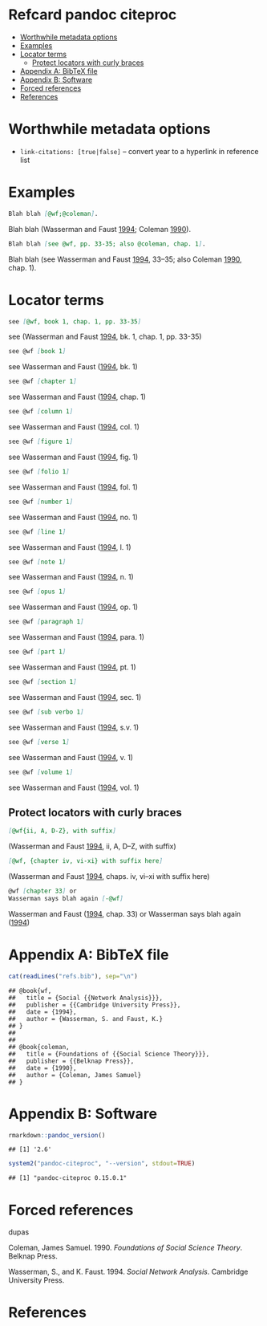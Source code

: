 Refcard pandoc citeproc
================

  - [Worthwhile metadata options](#worthwhile-metadata-options)
  - [Examples](#examples)
  - [Locator terms](#locator-terms)
      - [Protect locators with curly
        braces](#protect-locators-with-curly-braces)
  - [Appendix A: BibTeX file](#appendix-a-bibtex-file)
  - [Appendix B: Software](#appendix-b-software)
  - [Forced references](#forced-references)
  - [References](#references)

# Worthwhile metadata options

  - `link-citations: [true|false]` – convert year to a hyperlink in
    reference list

# Examples

``` markdown
Blah blah [@wf;@coleman].
```

Blah blah (Wasserman and Faust [1994](#ref-wf); Coleman
[1990](#ref-coleman)).

``` markdown
Blah blah [see @wf, pp. 33-35; also @coleman, chap. 1].
```

Blah blah (see Wasserman and Faust [1994](#ref-wf), 33–35; also Coleman
[1990](#ref-coleman), chap. 1).

# Locator terms

``` markdown
see [@wf, book 1, chap. 1, pp. 33-35]
```

see (Wasserman and Faust [1994](#ref-wf), bk. 1, chap. 1, pp. 33-35)

``` markdown
see @wf [book 1]
```

see Wasserman and Faust ([1994](#ref-wf), bk. 1)

``` markdown
see @wf [chapter 1]
```

see Wasserman and Faust ([1994](#ref-wf), chap. 1)

``` markdown
see @wf [column 1]
```

see Wasserman and Faust ([1994](#ref-wf), col. 1)

``` markdown
see @wf [figure 1]
```

see Wasserman and Faust ([1994](#ref-wf), fig. 1)

``` markdown
see @wf [folio 1]
```

see Wasserman and Faust ([1994](#ref-wf), fol. 1)

``` markdown
see @wf [number 1]
```

see Wasserman and Faust ([1994](#ref-wf), no. 1)

``` markdown
see @wf [line 1]
```

see Wasserman and Faust ([1994](#ref-wf), l. 1)

``` markdown
see @wf [note 1]
```

see Wasserman and Faust ([1994](#ref-wf), n. 1)

``` markdown
see @wf [opus 1]
```

see Wasserman and Faust ([1994](#ref-wf), op. 1)

``` markdown
see @wf [paragraph 1]
```

see Wasserman and Faust ([1994](#ref-wf), para. 1)

``` markdown
see @wf [part 1]
```

see Wasserman and Faust ([1994](#ref-wf), pt. 1)

``` markdown
see @wf [section 1]
```

see Wasserman and Faust ([1994](#ref-wf), sec. 1)

``` markdown
see @wf [sub verbo 1]
```

see Wasserman and Faust ([1994](#ref-wf), s.v. 1)

``` markdown
see @wf [verse 1]
```

see Wasserman and Faust ([1994](#ref-wf), v. 1)

``` markdown
see @wf [volume 1]
```

see Wasserman and Faust ([1994](#ref-wf), vol. 1)

## Protect locators with curly braces

``` markdown
[@wf{ii, A, D-Z}, with suffix]
```

(Wasserman and Faust [1994](#ref-wf), ii, A, D–Z, with suffix)

``` markdown
[@wf, {chapter iv, vi-xi} with suffix here]
```

(Wasserman and Faust [1994](#ref-wf), chaps. iv, vi–xi with suffix here)

``` markdown
@wf [chapter 33] or 
Wasserman says blah again [-@wf]
```

Wasserman and Faust ([1994](#ref-wf), chap. 33) or Wasserman says blah
again ([1994](#ref-wf))

# Appendix A: BibTeX file

``` r
cat(readLines("refs.bib"), sep="\n")
```

    ## @book{wf,
    ##   title = {Social {{Network Analysis}}},
    ##   publisher = {{Cambridge University Press}},
    ##   date = {1994},
    ##   author = {Wasserman, S. and Faust, K.}
    ## }
    ## 
    ## 
    ## @book{coleman,
    ##   title = {Foundations of {{Social Science Theory}}},
    ##   publisher = {{Belknap Press}},
    ##   date = {1990},
    ##   author = {Coleman, James Samuel}
    ## }

# Appendix B: Software

``` r
rmarkdown::pandoc_version()
```

    ## [1] '2.6'

``` r
system2("pandoc-citeproc", "--version", stdout=TRUE)
```

    ## [1] "pandoc-citeproc 0.15.0.1"

# Forced references

<div id="refs">

dupas

<div id="ref-coleman">

Coleman, James Samuel. 1990. *Foundations of Social Science Theory*.
Belknap Press.

</div>

<div id="ref-wf">

Wasserman, S., and K. Faust. 1994. *Social Network Analysis*. Cambridge
University Press.

</div>

</div>

# References

